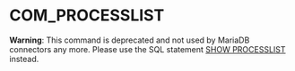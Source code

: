 
# COM_PROCESSLIST

**Warning**: This command is deprecated and not used by MariaDB connectors any more. Please use the SQL statement [SHOW PROCESSLIST](../../../../../ref/sql-statements-and-structure/sql-statements/administrative-sql-statements/show/show-processlist.md) instead.

